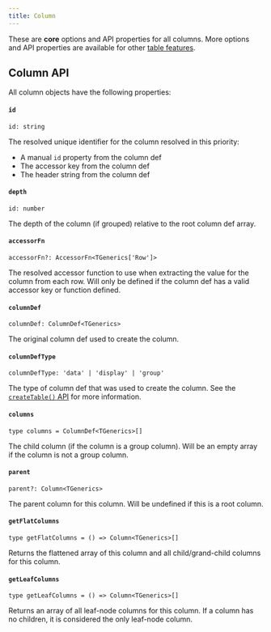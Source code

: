 ```yaml
---
title: Column
---
```


These are **core** options and API properties for all columns. More options and API properties are available for other [table features](../guide/09-features.md).

## Column API

All column objects have the following properties:

#### `id`

```tsx
id: string
```

The resolved unique identifier for the column resolved in this priority:

- A manual `id` property from the column def
- The accessor key from the column def
- The header string from the column def

#### `depth`

```tsx
id: number
```

The depth of the column (if grouped) relative to the root column def array.

#### `accessorFn`

```tsx
accessorFn?: AccessorFn<TGenerics['Row']>
```

The resolved accessor function to use when extracting the value for the column from each row. Will only be defined if the column def has a valid accessor key or function defined.

#### `columnDef`

```tsx
columnDef: ColumnDef<TGenerics>
```

The original column def used to create the column.

#### `columnDefType`

```tsx
columnDefType: 'data' | 'display' | 'group'
```

The type of column def that was used to create the column. See the [`createTable()` API](../guide/tables.md#createtable) for more information.

#### `columns`

```tsx
type columns = ColumnDef<TGenerics>[]
```

The child column (if the column is a group column). Will be an empty array if the column is not a group column.

#### `parent`

```tsx
parent?: Column<TGenerics>
```

The parent column for this column. Will be undefined if this is a root column.

#### `getFlatColumns`

```tsx
type getFlatColumns = () => Column<TGenerics>[]
```

Returns the flattened array of this column and all child/grand-child columns for this column.

#### `getLeafColumns`

```tsx
type getLeafColumns = () => Column<TGenerics>[]
```

Returns an array of all leaf-node columns for this column. If a column has no children, it is considered the only leaf-node column.
